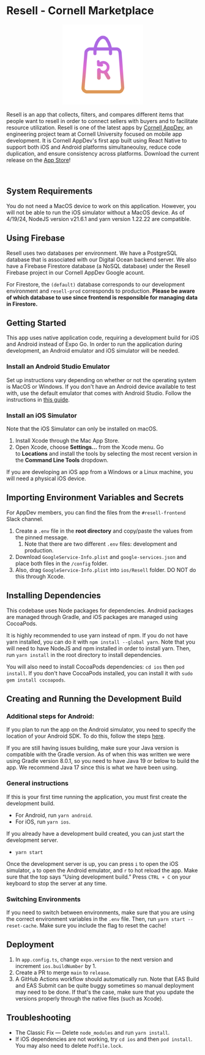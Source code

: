# Resell - Cornell Marketplace

<p align="center"><img src="https://github.com/cuappdev/assets/blob/master/app-icons/resell-icon.png" width=210 /></p>

Resell is an app that collects, filters, and compares different items that people want to resell in order to connect sellers with buyers and to facilitate resource utilization. Resell is one of the latest apps by [Cornell AppDev](http://cornellappdev.com), an engineering project team at Cornell University focused on mobile app development. It is Cornell AppDev's first app built using React Native to support both iOS and Android platforms simultaneoulsy, reduce code duplication, and ensure consistency across platforms. Download the current release on the [App Store](https://apps.apple.com/us/app/resell-cornell-marketplace/id1622452299)!

<br />

## System Requirements

You do not need a MacOS device to work on this application. However, you will not be able to run the iOS simulator without a MacOS device. As of 4/19/24, NodeJS version v21.6.1 and yarn version 1.22.22 are compatible.

## Using Firebase

Resell uses two databases per environment. We have a PostgreSQL database that is associated with our Digital Ocean backend server. We also have a Firebase Firestore database (a NoSQL database) under the Resell Firebase project in our Cornell AppDev Google acount.

For Firestore, the `(default)` database corresponds to our development environment and `resell-prod` corresponds to production. **Please be aware of which database to use since frontend is responsible for managing data in Firestore.**

## Getting Started

This app uses native application code, requiring a development build for iOS and Android instead of Expo Go. In order to run the application during development, an Android emulator and iOS simulator will be needed.

### Install an Android Studio Emulator

Set up instructions vary depending on whether or not the operating system is MacOS or Windows. If you don't have an Android device available to test with, use the default emulator that comes with Android Studio. Follow the instructions in [this guide](https://docs.expo.dev/workflow/android-studio-emulator/).

### Install an iOS Simulator

Note that the iOS Simulator can only be installed on macOS.

1. Install Xcode through the Mac App Store.
2. Open Xcode, choose **Settings…** from the Xcode menu. Go to **Locations** and install the tools by selecting the most recent version in the **Command Line Tools** dropdown.

If you are developing an iOS app from a Windows or a Linux machine, you will need a physical iOS device.

## Importing Environment Variables and Secrets

For AppDev members, you can find the files from the `#resell-frontend` Slack channel.

1. Create a `.env` file in the **root directory** and copy/paste the values from the pinned message.
   1. Note that there are two different `.env` files: development and production.
2. Download `GoogleService-Info.plist` and `google-services.json` and place both files in the `/config` folder.
3. Also, drag `GoogleService-Info.plist` into `ios/Resell` folder. DO NOT do this through Xcode.

## Installing Dependencies

This codebase uses Node packages for dependencies. Android packages are managed through Gradle, and iOS packages are managed using CocoaPods.

It is highly recommended to use yarn instead of npm. If you do not have yarn installed, you can do it with `npm install --global yarn`. Note that you will need to have NodeJS and npm installed in order to install yarn. Then, run `yarn install` in the root directory to install dependencies.

You will also need to install CocoaPods dependencies: `cd ios` then `pod install`. If you don't have CocoaPods installed, you can install it with `sudo gem install cocoapods`.

## Creating and Running the Development Build

### Additional steps for Android:

If you plan to run the app on the Android simulator, you need to specify the location of your Android SDK. To do this, follow the steps [here](https://stackoverflow.com/a/48155800).

If you are still having issues building, make sure your Java version is compatible with the Gradle version. As of when this was written we were using Gradle version 8.0.1, so you need to have Java 19 or below to build the app. We recommend Java 17 since this is what we have been using.

### General instructions

If this is your first time running the application, you must first create the development build.

- For Android, run `yarn android`.
- For iOS, run `yarn ios`.

If you already have a development build created, you can just start the development server.

- `yarn start`

Once the development server is up, you can press `i` to open the iOS simulator, `a` to open the Android emulator, and `r` to hot reload the app. Make sure that the top says “Using development build.” Press `CTRL + C` on your keyboard to stop the server at any time.

### Switching Environments

If you need to switch between environments, make sure that you are using the correct environment variables in the `.env` file. Then, run `yarn start --reset-cache`. Make sure you include the flag to reset the cache!

## Deployment

1. In `app.config.ts`, change `expo.version` to the next version and increment `ios.buildNumber` by 1.
2. Create a PR to merge `main` to `release`.
3. A GitHub Actions workflow should automatically run. Note that EAS Build and EAS Submit can be quite buggy sometimes so manual deployment may need to be done. If that's the case, make sure that you update the versions properly through the native files (such as Xcode).

## Troubleshooting

- The Classic Fix — Delete `node_modules` and run `yarn install`.
- If iOS dependencies are not working, try `cd ios` and then `pod install`. You may also need to delete `Podfile.lock`.
